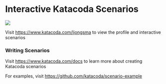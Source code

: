 # Interactive Katacoda Scenarios

[![](http://shields.katacoda.com/katacoda/ljongsma/count.svg)](https://www.katacoda.com/ljongsma "Get your profile on Katacoda.com")

Visit https://www.katacoda.com/ljongsma to view the profile and interactive scenarios

### Writing Scenarios
Visit https://www.katacoda.com/docs to learn more about creating Katacoda scenarios

For examples, visit https://github.com/katacoda/scenario-example
